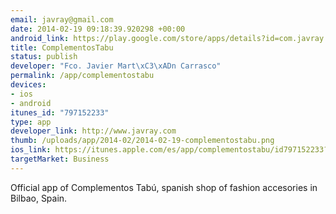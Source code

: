 ```yaml
--- 
email: javray@gmail.com
date: 2014-02-19 09:18:39.920298 +00:00
android_link: https://play.google.com/store/apps/details?id=com.javray.ComplementosTabu
title: ComplementosTabu
status: publish
developer: "Fco. Javier Mart\xC3\xADn Carrasco"
permalink: /app/complementostabu
devices: 
- ios
- android
itunes_id: "797152233"
type: app
developer_link: http://www.javray.com
thumb: /uploads/app/2014-02/2014-02-19-complementostabu.png
ios_link: https://itunes.apple.com/es/app/complementostabu/id797152233?mt=8
targetMarket: Business
---
```


Official app of Complementos Tabú, spanish shop of fashion accesories in Bilbao, Spain.
